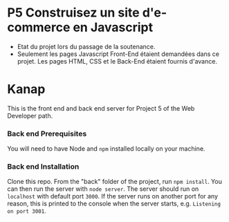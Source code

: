 # P5 Construisez un site d'e-commerce en Javascript

- Etat du projet lors du passage de la soutenance.
- Seulement les pages Javascript Front-End étaient demandées dans ce projet. Les pages HTML, CSS et le Back-End étaient fournis d'avance.


# Kanap #

This is the front end and back end server for Project 5 of the Web Developer path.

### Back end Prerequisites ###

You will need to have Node and `npm` installed locally on your machine.

### Back end Installation ###

Clone this repo. From the "back" folder of the project, run `npm install`. You 
can then run the server with `node server`. 
The server should run on `localhost` with default port `3000`. If the
server runs on another port for any reason, this is printed to the
console when the server starts, e.g. `Listening on port 3001`.
